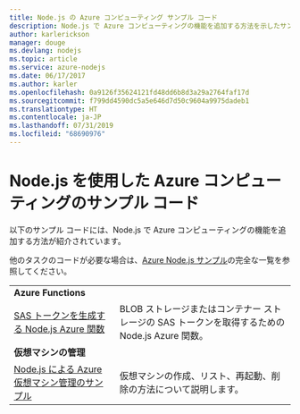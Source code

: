 ```yaml
---
title: Node.js の Azure コンピューティング サンプル コード
description: Node.js で Azure コンピューティングの機能を追加する方法を示したサンプル コード。
author: karlerickson
manager: douge
ms.devlang: nodejs
ms.topic: article
ms.service: azure-nodejs
ms.date: 06/17/2017
ms.author: karler
ms.openlocfilehash: 0a9126f35624121fd48dd6b8d3a29a2764faf17d
ms.sourcegitcommit: f799dd4590dc5a5e646d7d50c9604a9975dadeb1
ms.translationtype: HT
ms.contentlocale: ja-JP
ms.lasthandoff: 07/31/2019
ms.locfileid: "68690976"
---
```

# <a name="azure-compute-with-nodejs-code-samples"></a>Node.js を使用した Azure コンピューティングのサンプル コード

以下のサンプル コードには、Node.js で Azure コンピューティングの機能を追加する方法が紹介されています。

他のタスクのコードが必要な場合は、[Azure Node.js サンプル](https://azure.microsoft.com/resources/samples/?term=nodejs)の完全な一覧を参照してください。

| | |
|---|---|
| **Azure Functions** ||
| [SAS トークンを生成する Node.js Azure 関数](https://azure.microsoft.com/resources/samples/functions-node-sas-token/) | BLOB ストレージまたはコンテナー ストレージの SAS トークンを取得するための Node.js Azure 関数。 |
| **仮想マシンの管理** ||
| [Node.js による Azure 仮想マシン管理のサンプル](https://github.com/Azure-Samples/compute-node-manage-vm) | 仮想マシンの作成、リスト、再起動、削除の方法について説明します。 |